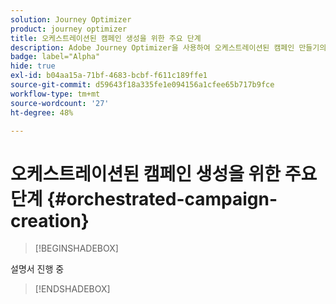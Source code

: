 ```yaml
---
solution: Journey Optimizer
product: journey optimizer
title: 오케스트레이션된 캠페인 생성을 위한 주요 단계
description: Adobe Journey Optimizer을 사용하여 오케스트레이션된 캠페인 만들기의 주요 원칙 알아보기
badge: label="Alpha"
hide: true
exl-id: b04aa15a-71bf-4683-bcbf-f611c189ffe1
source-git-commit: d59643f18a335fe1e094156a1cfee65b717b9fce
workflow-type: tm+mt
source-wordcount: '27'
ht-degree: 48%

---
```



# 오케스트레이션된 캠페인 생성을 위한 주요 단계 {#orchestrated-campaign-creation}

>[!BEGINSHADEBOX]

설명서 진행 중

>[!ENDSHADEBOX]
